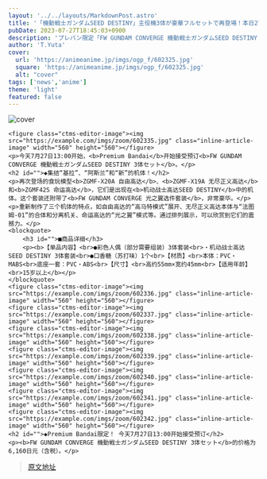 ```yaml
---
layout: '../../layouts/MarkdownPost.astro'
title: '「機動戦士ガンダムSEED DESTINY」主役機3体が豪華フルセットで再登場！本日27日13時より予約受付開始'
pubDate: 2023-07-27T18:45:03+0900
description: 'プレバン限定「FW GUNDAM CONVERGE 機動戦士ガンダムSEED DESTINY 3体セット」が本日7月27日13時より予約受付開始！価格は、6,160円（税込）です。'
author: 'T.Yuta'
cover:
  url: 'https://animeanime.jp/imgs/ogp_f/602325.jpg'
  square: 'https://animeanime.jp/imgs/ogp_f/602325.jpg'
  alt: "cover"
tags: ['news','anime']
theme: 'light'
featured: false
---
```


![cover](https://animeanime.jp/imgs/ogp_f/602325.jpg)

    <figure class="ctms-editor-image"><img src="https://example.com/imgs/zoom/602335.jpg" class="inline-article-image" width="560" height="560"></figure>
    <p>今天7月27日13:00开始，<b>Premium Bandai</b>开始接受预订<b>FW GUNDAM CONVERGE 機動戦士ガンダムSEED DESTINY 3体セット</b>。</p>
    <h2 id="">◆集结“基拉”、“阿斯兰”和“新”的机体！</h2>
    <p>再次登场的食玩模型<b>ZGMF-X20A 自由高达</b>、<b>ZGMF-X19A 无尽正义高达</b>和<b>ZGMF42S 命运高达</b>，它们是出现在<b>机动战士高达SEED DESTINY</b>中的机体。这个套装还附带了<b>FW GUNDAM CONVERGE 光之翼选件套装</b>，非常豪华。</p>
    <p>重新制作了三个机体的特点，如自由高达的“高马特模式”展开、无尽正义高达本体与“法图姆-01”的合体和分离机关、命运高达的“光之翼”模式等。通过排列展示，可以欣赏到它们的震撼力。</p>
    <blockquote>
        <h3 id="">■商品详细</h3>
        <p><b>【单品内容】<br>●彩色人偶（部分需要组装）3体套装<br>・机动战士高达SEED DESTINY 3体套装<br>●口香糖（苏打味）1个<br>【材质】<br>本体：PVC・MABS<br>底座一套：PVC・ABS<br>【尺寸】<br>高约55mm×宽约45mm<br>【适用年龄】<br>15岁以上</b></p>
    </blockquote>
    <figure class="ctms-editor-image"><img src="https://example.com/imgs/zoom/602336.jpg" class="inline-article-image" width="560" height="560"></figure>
    <figure class="ctms-editor-image"><img src="https://example.com/imgs/zoom/602337.jpg" class="inline-article-image" width="560" height="560"></figure>
    <figure class="ctms-editor-image"><img src="https://example.com/imgs/zoom/602338.jpg" class="inline-article-image" width="560" height="560"></figure>
    <figure class="ctms-editor-image"><img src="https://example.com/imgs/zoom/602339.jpg" class="inline-article-image" width="560" height="560"></figure>
    <figure class="ctms-editor-image"><img src="https://example.com/imgs/zoom/602340.jpg" class="inline-article-image" width="560" height="560"></figure>
    <figure class="ctms-editor-image"><img src="https://example.com/imgs/zoom/602341.jpg" class="inline-article-image" width="560" height="560"></figure>
    <figure class="ctms-editor-image"><img src="https://example.com/imgs/zoom/602342.jpg" class="inline-article-image" width="560" height="560"></figure>
    <h2 id="">◆Premium Bandai限定！ 今天7月27日13:00开始接受预订</h2>
    <p><b>FW GUNDAM CONVERGE 機動戦士ガンダムSEED DESTINY 3体セット</b>的价格为6,160日元（含税）。</p>

>[原文地址](https://animeanime.jp/article/2023/07/27/78865.html)  